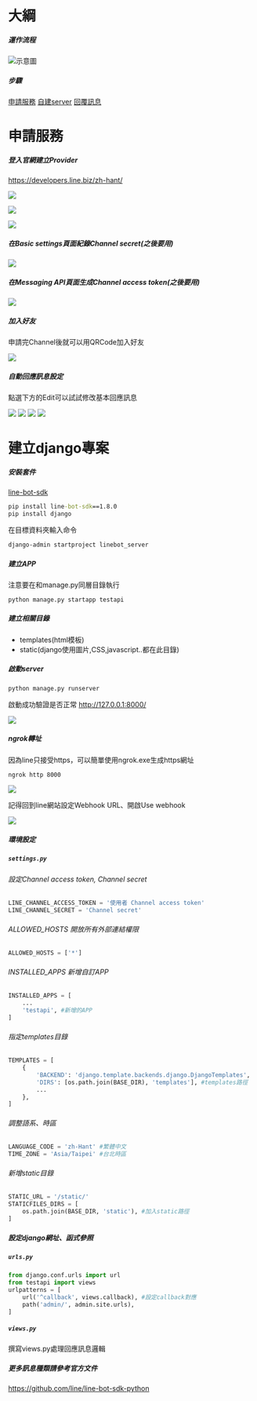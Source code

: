 # 大綱
##### 運作流程
![示意圖](https://developers.line.biz/assets/img/messaging-api-architecture.f40bffbb.png)
##### 步驟
[申請服務](https://github.com/RayJi0428/learning/tree/main/line_bot#%E7%94%B3%E8%AB%8B%E6%9C%8D%E5%8B%99)
[自建server](https://github.com/RayJi0428/learning/tree/main/line_bot#%E5%BB%BA%E7%AB%8Bdjango%E5%B0%88%E6%A1%88)
[回覆訊息](https://github.com/RayJi0428/learning/blob/main/line_bot/linebot_server/testapi/views.py)
# 申請服務
##### 登入官網建立Provider
https://developers.line.biz/zh-hant/

![](https://i.imgur.com/Saa3yp9.png)

![](https://i.imgur.com/eKQeMbs.png)

![](https://i.imgur.com/Rv9533C.png)

##### 在Basic settings頁面紀錄Channel secret(之後要用)

![](https://i.imgur.com/RWDloEe.png)

##### 在Messaging API頁面生成Channel access token(之後要用)

![](https://i.imgur.com/Os3aU1y.png)

##### 加入好友
申請完Channel後就可以用QRCode加入好友

![](https://i.imgur.com/WNHsweg.png)

##### 自動回應訊息設定
點選下方的Edit可以試試修改基本回應訊息

![](https://i.imgur.com/l6AWjgS.png)
![](https://i.imgur.com/sMnf0dT.png)
![](https://i.imgur.com/V1ifWcq.png)
![](https://i.imgur.com/ASgFESK.png)

# 建立django專案
##### 安裝套件
[line-bot-sdk](https://github.com/line/line-bot-sdk-python)
```bat
pip install line-bot-sdk==1.8.0
pip install django
```
在目標資料夾輸入命令
```bat
django-admin startproject linebot_server
```
##### 建立APP
注意要在和manage.py同層目錄執行
```python
python manage.py startapp testapi
```
##### 建立相關目錄
- templates(html模板)
- static(django使用圖片,CSS,javascript..都在此目錄)

##### 啟動server
```python
python manage.py runserver
```
啟動成功驗證是否正常 http://127.0.0.1:8000/

![](https://i.imgur.com/yJHl14h.png)

##### ngrok轉址
因為line只接受https，可以簡單使用ngrok.exe生成https網址
```bash
ngrok http 8000
```

![](https://i.imgur.com/1ZD1s6d.png)

記得回到line網站設定Webhook URL、開啟Use webhook

![](https://i.imgur.com/hgZ28pL.png)

##### 環境設定
##### **`settings.py`**
###### 設定Channel access token, Channel secret
```python
LINE_CHANNEL_ACCESS_TOKEN = '使用者 Channel access token'
LINE_CHANNEL_SECRET = 'Channel secret'
```
###### ALLOWED_HOSTS 開放所有外部連結權限
```python
ALLOWED_HOSTS = ['*']
```
###### INSTALLED_APPS 新增自訂APP
```python
INSTALLED_APPS = [
    ...
    'testapi', #新增的APP
]
```
###### 指定templates目錄
```python
TEMPLATES = [
    {
        'BACKEND': 'django.template.backends.django.DjangoTemplates',
        'DIRS': [os.path.join(BASE_DIR), 'templates'], #templates路徑
        ...
    },
]
```
###### 調整語系、時區
```python
LANGUAGE_CODE = 'zh-Hant' #繁體中文
TIME_ZONE = 'Asia/Taipei' #台北時區
```
###### 新增static目錄
```python
STATIC_URL = '/static/'
STATICFILES_DIRS = [
    os.path.join(BASE_DIR, 'static'), #加入static路徑
]
```
##### 設定django網址、函式參照
##### **`urls.py`**
```python
from django.conf.urls import url
from testapi import views
urlpatterns = [
    url('^callback', views.callback), #設定callback對應
    path('admin/', admin.site.urls),
]
```
##### **`views.py`**
撰寫views.py處理回應訊息邏輯

##### 更多訊息種類請參考官方文件
https://github.com/line/line-bot-sdk-python
